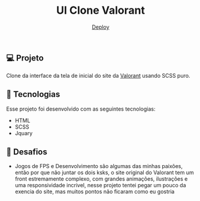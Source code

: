 <h1 align="center">
    UI Clone Valorant
</h1>


<p align="center">
  <a href="https://valorant-nu.vercel.app/">Deploy</a>
</p>

<br>


## 💻 Projeto

Clone da interface da tela de inicial do site da [Valorant](https://playvalorant.com/pt-br/) usando SCSS puro.
 
## 🚀 Tecnologias

Esse projeto foi desenvolvido com as seguintes tecnologias:

- HTML
- SCSS
- Jquary


## 🦾 Desafios

- Jogos de FPS e Desenvolvimento são algumas das minhas paixões, então por que não juntar os dois ksks, o site original do Valorant tem um front estremamente complexo, com grandes animações, ilustrações e uma responsividade incrivel, nesse projeto tentei pegar um pouco da exencia do site, mas muitos pontos não ficaram como eu gostria
